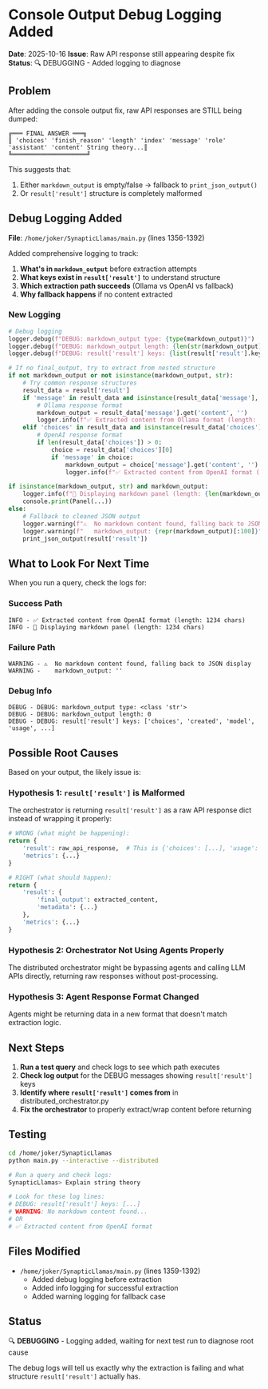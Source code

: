 # Console Output Debug Logging Added

**Date**: 2025-10-16
**Issue**: Raw API response still appearing despite fix
**Status**: 🔍 DEBUGGING - Added logging to diagnose

## Problem

After adding the console output fix, raw API responses are STILL being dumped:

```
╔═══ FINAL ANSWER ═══╗
║ 'choices' 'finish_reason' 'length' 'index' 'message' 'role' 'assistant' 'content' String theory...║
╚═════════════════════╝
```

This suggests that:
1. Either `markdown_output` is empty/false → fallback to `print_json_output()`
2. Or `result['result']` structure is completely malformed

## Debug Logging Added

**File**: `/home/joker/SynapticLlamas/main.py` (lines 1356-1392)

Added comprehensive logging to track:
1. **What's in `markdown_output`** before extraction attempts
2. **What keys exist in `result['result']`** to understand structure
3. **Which extraction path succeeds** (Ollama vs OpenAI vs fallback)
4. **Why fallback happens** if no content extracted

### New Logging

```python
# Debug logging
logger.debug(f"DEBUG: markdown_output type: {type(markdown_output)}")
logger.debug(f"DEBUG: markdown_output length: {len(str(markdown_output)) if markdown_output else 0}")
logger.debug(f"DEBUG: result['result'] keys: {list(result['result'].keys()) if isinstance(result['result'], dict) else 'NOT A DICT'}")

# If no final_output, try to extract from nested structure
if not markdown_output or not isinstance(markdown_output, str):
    # Try common response structures
    result_data = result['result']
    if 'message' in result_data and isinstance(result_data['message'], dict):
        # Ollama response format
        markdown_output = result_data['message'].get('content', '')
        logger.info(f"✅ Extracted content from Ollama format (length: {len(markdown_output)} chars)")
    elif 'choices' in result_data and isinstance(result_data['choices'], list):
        # OpenAI response format
        if len(result_data['choices']) > 0:
            choice = result_data['choices'][0]
            if 'message' in choice:
                markdown_output = choice['message'].get('content', '')
                logger.info(f"✅ Extracted content from OpenAI format (length: {len(markdown_output)} chars)")

if isinstance(markdown_output, str) and markdown_output:
    logger.info(f"📄 Displaying markdown panel (length: {len(markdown_output)} chars)")
    console.print(Panel(...))
else:
    # Fallback to cleaned JSON output
    logger.warning(f"⚠️  No markdown content found, falling back to JSON display")
    logger.warning(f"   markdown_output: {repr(markdown_output)[:100]}")
    print_json_output(result['result'])
```

## What to Look For Next Time

When you run a query, check the logs for:

### Success Path
```
INFO - ✅ Extracted content from OpenAI format (length: 1234 chars)
INFO - 📄 Displaying markdown panel (length: 1234 chars)
```

### Failure Path
```
WARNING - ⚠️  No markdown content found, falling back to JSON display
WARNING -    markdown_output: ''
```

### Debug Info
```
DEBUG - DEBUG: markdown_output type: <class 'str'>
DEBUG - DEBUG: markdown_output length: 0
DEBUG - DEBUG: result['result'] keys: ['choices', 'created', 'model', 'usage', ...]
```

## Possible Root Causes

Based on your output, the likely issue is:

### Hypothesis 1: `result['result']` is Malformed
The orchestrator is returning `result['result']` as a raw API response dict instead of wrapping it properly:

```python
# WRONG (what might be happening):
return {
    'result': raw_api_response,  # This is {'choices': [...], 'usage': {...}}
    'metrics': {...}
}

# RIGHT (what should happen):
return {
    'result': {
        'final_output': extracted_content,
        'metadata': {...}
    },
    'metrics': {...}
}
```

### Hypothesis 2: Orchestrator Not Using Agents Properly
The distributed orchestrator might be bypassing agents and calling LLM APIs directly, returning raw responses without post-processing.

### Hypothesis 3: Agent Response Format Changed
Agents might be returning data in a new format that doesn't match extraction logic.

## Next Steps

1. **Run a test query** and check logs to see which path executes
2. **Check log output** for the DEBUG messages showing `result['result']` keys
3. **Identify where `result['result']` comes from** in distributed_orchestrator.py
4. **Fix the orchestrator** to properly extract/wrap content before returning

## Testing

```bash
cd /home/joker/SynapticLlamas
python main.py --interactive --distributed

# Run a query and check logs:
SynapticLlamas> Explain string theory

# Look for these log lines:
# DEBUG: result['result'] keys: [...]
# WARNING: No markdown content found...
# OR
# ✅ Extracted content from OpenAI format
```

## Files Modified

- `/home/joker/SynapticLlamas/main.py` (lines 1359-1392)
  - Added debug logging before extraction
  - Added info logging for successful extraction
  - Added warning logging for fallback case

## Status

🔍 **DEBUGGING** - Logging added, waiting for next test run to diagnose root cause

The debug logs will tell us exactly why the extraction is failing and what structure `result['result']` actually has.

